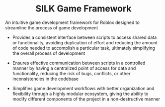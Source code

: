 <div align='center'>
  <h1>SILK Game Framework</h1>
</div>

An intuitive game development framework for Roblox designed to streamline the process of game development

- Provides a consistent interface between scripts to access shared data or functionality, avoiding duplication of effort and reducing the amount of code needed to accomplish a particular task, ultimately simplifying the overall process of development

- Ensures effective communication between scripts in a controlled manner by having a centralized point of access for data and functionality, reducing the risk of bugs, conflicts, or other inconsistencies in the codebase

- Simplifies game development workflows with better organization and flexibility through a highly modular ecosystem, giving the ability to modify different components of the project in a non-destructive manner